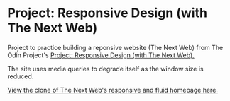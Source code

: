 # Project: Responsive Design (with The Next Web)

Project to practice building a reponsive website (The Next Web) from The Odin Project's [Project: Responsive Design (with The Next Web).](http://www.theodinproject.com/courses/html5-and-css3/lessons/building-with-responsive-design)

The site uses media queries to degrade itself as the window size is reduced.

[View the clone of The Next Web's responsive and fluid homepage here.](http://htmlpreview.github.io/?https://github.com/StefanieWang/html-responsive-design/blob/master/index.html)
